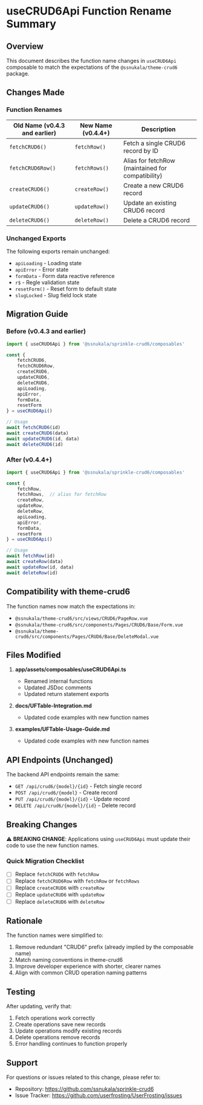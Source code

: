# useCRUD6Api Function Rename Summary

## Overview
This document describes the function name changes in `useCRUD6Api` composable to match the expectations of the `@ssnukala/theme-crud6` package.

## Changes Made

### Function Renames

| Old Name (v0.4.3 and earlier) | New Name (v0.4.4+) | Description |
|-------------------------------|-------------------|-------------|
| `fetchCRUD6()` | `fetchRow()` | Fetch a single CRUD6 record by ID |
| `fetchCRUD6Row()` | `fetchRows()` | Alias for fetchRow (maintained for compatibility) |
| `createCRUD6()` | `createRow()` | Create a new CRUD6 record |
| `updateCRUD6()` | `updateRow()` | Update an existing CRUD6 record |
| `deleteCRUD6()` | `deleteRow()` | Delete a CRUD6 record |

### Unchanged Exports
The following exports remain unchanged:
- `apiLoading` - Loading state
- `apiError` - Error state
- `formData` - Form data reactive reference
- `r$` - Regle validation state
- `resetForm()` - Reset form to default state
- `slugLocked` - Slug field lock state

## Migration Guide

### Before (v0.4.3 and earlier)
```typescript
import { useCRUD6Api } from '@ssnukala/sprinkle-crud6/composables'

const {
    fetchCRUD6,
    fetchCRUD6Row,
    createCRUD6,
    updateCRUD6,
    deleteCRUD6,
    apiLoading,
    apiError,
    formData,
    resetForm
} = useCRUD6Api()

// Usage
await fetchCRUD6(id)
await createCRUD6(data)
await updateCRUD6(id, data)
await deleteCRUD6(id)
```

### After (v0.4.4+)
```typescript
import { useCRUD6Api } from '@ssnukala/sprinkle-crud6/composables'

const {
    fetchRow,
    fetchRows,  // alias for fetchRow
    createRow,
    updateRow,
    deleteRow,
    apiLoading,
    apiError,
    formData,
    resetForm
} = useCRUD6Api()

// Usage
await fetchRow(id)
await createRow(data)
await updateRow(id, data)
await deleteRow(id)
```

## Compatibility with theme-crud6

The function names now match the expectations in:
- `@ssnukala/theme-crud6/src/views/CRUD6/PageRow.vue`
- `@ssnukala/theme-crud6/src/components/Pages/CRUD6/Base/Form.vue`
- `@ssnukala/theme-crud6/src/components/Pages/CRUD6/Base/DeleteModal.vue`

## Files Modified

1. **app/assets/composables/useCRUD6Api.ts**
   - Renamed internal functions
   - Updated JSDoc comments
   - Updated return statement exports

2. **docs/UFTable-Integration.md**
   - Updated code examples with new function names

3. **examples/UFTable-Usage-Guide.md**
   - Updated code examples with new function names

## API Endpoints (Unchanged)

The backend API endpoints remain the same:
- `GET /api/crud6/{model}/{id}` - Fetch single record
- `POST /api/crud6/{model}` - Create record
- `PUT /api/crud6/{model}/{id}` - Update record
- `DELETE /api/crud6/{model}/{id}` - Delete record

## Breaking Changes

⚠️ **BREAKING CHANGE**: Applications using `useCRUD6Api` must update their code to use the new function names.

### Quick Migration Checklist
- [ ] Replace `fetchCRUD6` with `fetchRow`
- [ ] Replace `fetchCRUD6Row` with `fetchRow` or `fetchRows`
- [ ] Replace `createCRUD6` with `createRow`
- [ ] Replace `updateCRUD6` with `updateRow`
- [ ] Replace `deleteCRUD6` with `deleteRow`

## Rationale

The function names were simplified to:
1. Remove redundant "CRUD6" prefix (already implied by the composable name)
2. Match naming conventions in theme-crud6
3. Improve developer experience with shorter, clearer names
4. Align with common CRUD operation naming patterns

## Testing

After updating, verify that:
1. Fetch operations work correctly
2. Create operations save new records
3. Update operations modify existing records
4. Delete operations remove records
5. Error handling continues to function properly

## Support

For questions or issues related to this change, please refer to:
- Repository: https://github.com/ssnukala/sprinkle-crud6
- Issue Tracker: https://github.com/userfrosting/UserFrosting/issues
